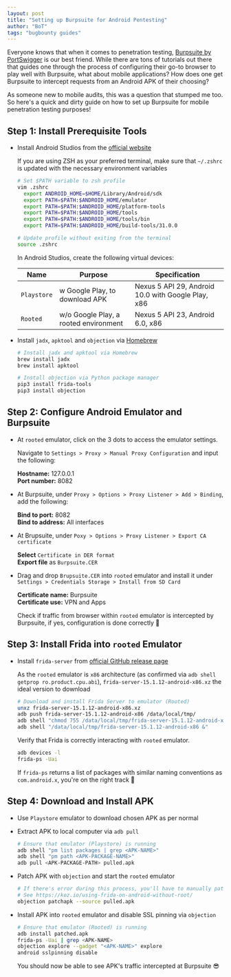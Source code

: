 ```yaml
---
layout: post
title: "Setting up Burpsuite for Android Pentesting"
author: "BoT"
tags: "bugbounty guides"
---
```


Everyone knows that when it comes to penetration testing, [Burpsuite by PortSwigger](https://portswigger.net/burp/communitydownload) is our best friend. While there are tons of tutorials out there that guides one through the process of configuring their go-to browser to play well with Burpsuite, what about mobile applications? How does one get Burpsuite to intercept requests from an Android APK of their choosing?

As someone new to mobile audits, this was a question that stumped me too. So here's a quick and dirty guide on how to set up Burpsuite for mobile penetration testing purposes!

## Step 1: Install Prerequisite Tools

- Install Android Studios from the [official website](https://developer.android.com/studio)

  If you are using ZSH as your preferred terminal, make sure that `~/.zshrc` is updated with the necessary environment variables

  ```bash
  # Set $PATH variable to zsh profile
  vim .zshrc
    export ANDROID_HOME=$HOME/Library/Android/sdk
    export PATH=$PATH:$ANDROID_HOME/emulator
    export PATH=$PATH:$ANDROID_HOME/platform-tools
    export PATH=$PATH:$ANDROID_HOME/tools
    export PATH=$PATH:$ANDROID_HOME/tools/bin
    export PATH=$PATH:$ANDROID_HOME/build-tools/31.0.0

  # Update profile without exiting from the terminal
  source .zshrc
  ```

  In Android Studios, create the following virtual devices:

  | Name        | Purpose                               | Specification                                      |
  | ----------- | ------------------------------------- | -------------------------------------------------- |
  | `Playstore` | w Google Play, to download APK        | Nexus 5 API 29, Android 10.0 with Google Play, x86 |
  | `Rooted`    | w/o Google Play, a rooted environment | Nexus 5 API 23, Android 6.0, x86                   |

- Install `jadx`, `apktool` and `objection` via [Homebrew](https://brew.sh/)

  ```bash
  # Install jadx and apktool via Homebrew
  brew install jadx
  brew install apktool

  # Install objection via Python package manager
  pip3 install frida-tools
  pip3 install objection
  ```

## Step 2: Configure Android Emulator and Burpsuite

- At `rooted` emulator, click on the 3 dots to access the emulator settings.

  Navigate to `Settings > Proxy > Manual Proxy Configuration` and input the following:

  **Hostname:** 127.0.0.1 \
  **Port number:** 8082

- At Burpsuite, under `Proxy > Options > Proxy Listener > Add > Binding`, add the following:

  **Bind to port:** 8082 \
  **Bind to address:** All interfaces

- At Brupsuite, under `Poxy > Options > Proxy Listener > Export CA certificate`

  **Select** `Certificate in DER format` \
  **Export file** as `Burpsuite.CER`

- Drag and drop `Brupsuite.CER` into `rooted` emulator and install it under `Settings > Credentials Storage > Install from SD Card`

  **Certificate name:** Burpsuite \
  **Certificate use:** VPN and Apps

  Check if traffic from browser within `rooted` emulator is intercepted by Burpsuite, if yes, configuration is done correctly 🙌

## Step 3: Install Frida into `rooted` Emulator

- Install `frida-server` from [official GitHub release page](https://github.com/frida/frida/releases)

  As the `rooted` emulator is `x86` architecture (as confirmed via `adb shell getprop ro.product.cpu.abi`), `frida-server-15.1.12-android-x86.xz` the ideal version to download

  ```bash
  # Download and install Frida Server to emulator (Rooted)
  unxz frida-server-15.1.12-android-x86.xz
  adb push frida-server-15.1.12-android-x86 /data/local/tmp/
  adb shell "chmod 755 /data/local/tmp/frida-server-15.1.12-android-x86"
  adb shell "/data/local/tmp/frida-server-15.1.12-android-x86 &"
  ```

  Verify that Frida is correctly interacting with `rooted` emulator.

  ```bash
  adb devices -l
  frida-ps -Uai
  ```

  If `frida-ps` returns a list of packages with similar naming conventions as `com.android.x`, you're on the right track 🎉

## Step 4: Download and Install APK

- Use `Playstore` emulator to download chosen APK as per normal

- Extract APK to local computer via `adb pull`

  ```bash
  # Ensure that emulator (Playstore) is running
  adb shell "pm list packages | grep <APK-NAME>"
  adb shell "pm path <APK-PACKAGE-NAME>"
  adb pull <APK-PACKAGE-PATH> pulled.apk
  ```

- Patch APK with `objection` and start the `rooted` emulator

  ```bash
  # If there's error during this process, you'll have to manually patch the APK
  # See https://koz.io/using-frida-on-android-without-root/
  objection patchapk --source pulled.apk
  ```

- Install APK into `rooted` emulator and disable SSL pinning via `objection`

  ```bash
  # Ensure that emulator (Rooted) is running
  adb install patched.apk
  frida-ps -Uai | grep <APK-NAME>
  objection explore --gadget "<APK-NAME>" explore
  android sslpinning disable
  ```

  You should now be able to see APK's traffic intercepted at Burpsuite 😎
